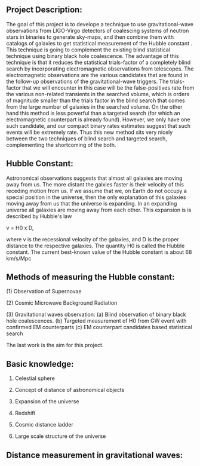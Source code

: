 
Project Description:
--------------------

The goal of this project is to develope a technique to use 
gravitational-wave observations from LIGO-Virgo detectors
of coalescing systems of neutron stars in binaries to 
generate sky-maps, and then combine them with catalogs of 
galaxies to get statistical measurement of the Hubble constant
. This technique is going to complement the existing blind 
statistical technique using binary black hole coalescence.
The advantage of this technique is that it reduces the statistical
trials-factor of a completely blind search by incorporating
electromagnetic observations from telescopes. The electromagnetic
observations are the various candidates that are found in the 
follow-up observations of the gravitational-wave triggers. The 
trials-factor that we will encounter in this case will be the 
false-positives rate from the various non-related transients in 
the searched volume, which is orders of magnitude smaller than 
the trials factor in the blind search that comes from the large 
number of galaxies in the searched volume. On the other hand
this method is less powerful than a targeted search (for which
an electromagnetic counterpart is already found). However, we 
only have one such candidate, and our compact binary rates 
estimates suggest that such events will be extremely rate. Thus
this new method sits very nicely between the two techniques of 
blind search and targeted search, complementing the shortcoming 
of the both.


Hubble Constant:
----------------

Astronomical observations suggests that almost all galaxies are 
moving away from us. The more distant the galxies faster is their
velocity of this receding motion from us. If we assume that we, on
Earth do not occupy a special position in the universe, then the 
only explanation of this galaxies moving away from us that the 
universe is expanding. In an expanding universe all galaxies are 
moving away from each other. This expansion is is described by
Hubble's law

v = H0 x D,

where v is the recessional velocity of the galaxies, and D is the 
proper distance to the respective galaxies. The quantity H0 is 
called the Hubble constant. The current best-known value of the 
Hubble constant is about 68 km/s/Mpc



Methods of measuring the Hubble constant:
-----------------------------------------

(1) Observation of Supernovae

(2) Cosmic Microwave Background Radiation

(3) Gravitational waves observation:
    (a) Blind observation of binary black hole coalescences.
    (b) Targeted measurement of H0 from GW event with confirmed 
        EM counterparts
    (c) EM counterpart candidates based statistical search 

The last work is the aim for this project.


Basic knowledge: 
----------------

1. Celestial sphere

2. Concept of distance of astronomical objects

3. Expansion of the universe

4. Redshift 

5. Cosmic distance ladder

6. Large scale structure of the universe 



Distance measurement in gravitational waves:
--------------------------------------------




